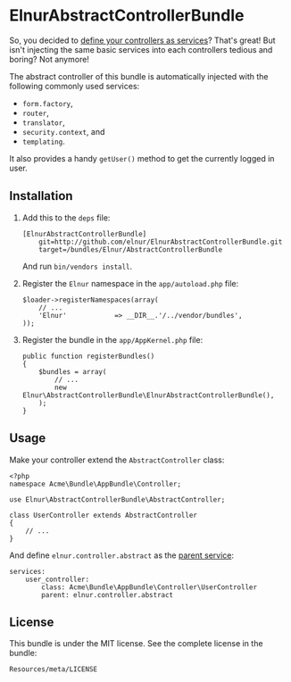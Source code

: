 ElnurAbstractControllerBundle
=============================

So, you decided to [define your controllers as services][services]? That's
great! But isn't injecting the same basic services into each controllers tedious
and boring? Not anymore!

The abstract controller of this bundle is automatically injected with the
following commonly used services:

  * `form.factory`,
  * `router`,
  * `translator`,
  * `security.context`, and
  * `templating`.

It also provides a handy `getUser()` method to get the currently logged in user.

Installation
------------

1.  Add this to the `deps` file:

        [ElnurAbstractControllerBundle]
            git=http://github.com/elnur/ElnurAbstractControllerBundle.git
            target=/bundles/Elnur/AbstractControllerBundle

    And run `bin/vendors install`.

2.  Register the `Elnur` namespace in the `app/autoload.php` file:

        $loader->registerNamespaces(array(
            // ...
            'Elnur'            => __DIR__.'/../vendor/bundles',
        ));

3.  Register the bundle in the `app/AppKernel.php` file:

        public function registerBundles()
        {
            $bundles = array(
                // ...
                new Elnur\AbstractControllerBundle\ElnurAbstractControllerBundle(),
            );
        }

Usage
-----

Make your controller extend the `AbstractController` class:

    <?php
    namespace Acme\Bundle\AppBundle\Controller;

    use Elnur\AbstractControllerBundle\AbstractController;

    class UserController extends AbstractController
    {
        // ...
    }

And define `elnur.controller.abstract` as the [parent service][]:

    services:
        user_controller:
            class: Acme\Bundle\AppBundle\Controller\UserController
            parent: elnur.controller.abstract

License
-------

This bundle is under the MIT license. See the complete license in the bundle:

    Resources/meta/LICENSE

[services]: http://symfony.com/doc/current/cookbook/controller/service.html
[parent service]: http://symfony.com/doc/current/cookbook/service_container/parentservices.html
